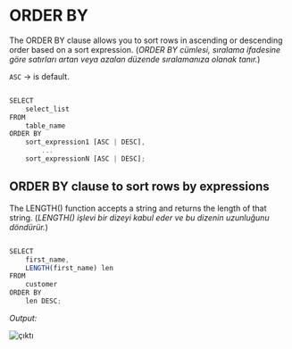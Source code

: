 # ORDER BY

The ORDER BY clause allows you to sort rows in ascending or descending order based on a sort expression. (*ORDER BY cümlesi, sıralama ifadesine göre satırları artan veya azalan düzende sıralamanıza olanak tanır.*)

`ASC` -> is default.

```javascript

SELECT
	select_list
FROM
	table_name
ORDER BY
	sort_expression1 [ASC | DESC],
        ...
	sort_expressionN [ASC | DESC];

```

## ORDER BY clause to sort rows by expressions

The LENGTH() function accepts a string and returns the length of that string. (*LENGTH() işlevi bir dizeyi kabul eder ve bu dizenin uzunluğunu döndürür.*)

```javascript

SELECT 
	first_name,
	LENGTH(first_name) len
FROM
	customer
ORDER BY 
	len DESC;

```

*Output:*

![çıktı](https://www.postgresqltutorial.com/wp-content/uploads/2019/12/PostgreSQL-ORDER-BY-expressions.png)




